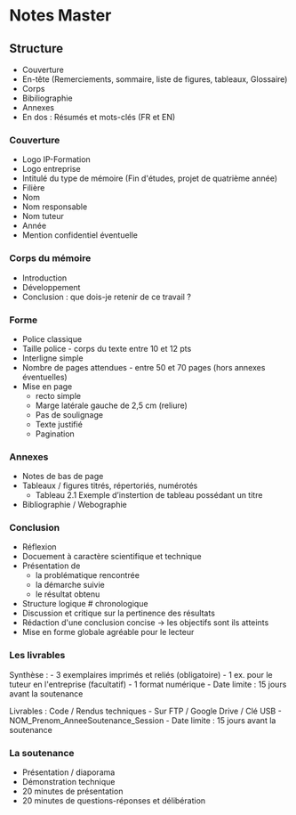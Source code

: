 # Notes Master

## Structure

- Couverture
- En-tête (Remerciements, sommaire, liste de figures, tableaux, Glossaire)
- Corps
- Bibiliographie
- Annexes
- En dos : Résumés et mots-clés (FR et EN)

### Couverture

- Logo IP-Formation
- Logo entreprise
- Intitulé du type de mémoire (Fin d'études, projet de quatrième année)
- Filière
- Nom
- Nom responsable
- Nom tuteur
- Année
- Mention confidentiel éventuelle

### Corps du mémoire

- Introduction
- Développement
- Conclusion : que dois-je retenir de ce travail ?

### Forme

- Police classique
- Taille police - corps du texte entre 10 et 12 pts
- Interligne simple
- Nombre de pages attendues - entre 50 et 70 pages (hors annexes éventuelles)
- Mise en page
	- recto simple
	- Marge latérale gauche de 2,5 cm (reliure)
	- Pas de soulignage
	- Texte justifié
	- Pagination

### Annexes

- Notes de bas de page
- Tableaux / figures titrés, répertoriés, numérotés
	- Tableau 2.1 Exemple d’instertion de tableau possédant un titre
- Bibliographie / Webographie

### Conclusion

- Réflexion
- Docuement à caractère scientifique et technique
- Présentation de 
	- la problématique rencontrée
	- la démarche suivie
	- le résultat obtenu
- Structure logique # chronologique
- Discussion et critique sur la pertinence des résultats
- Rédaction d'une conclusion concise -> les objectifs sont ils atteints
- Mise en forme globale agréable pour le lecteur

### Les livrables

Synthèse :
	- 3 exemplaires imprimés et reliés (obligatoire)
	- 1 ex. pour le tuteur en l'entreprise (facultatif)
	- 1 format numérique
	- Date limite : 15 jours avant la soutenance

Livrables : Code / Rendus techniques
	- Sur FTP / Google Drive / Clé USB
	- NOM_Prenom_AnneeSoutenance_Session
	- Date limite : 15 jours avant la soutenance

### La soutenance

- Présentation / diaporama
- Démonstration technique
- 20 minutes de présentation
- 20 minutes de questions-réponses et délibération

